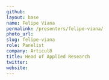 ```yaml
---
github:
layout: base
name: Felipe Viana
permalink: /presenters/felipe-viana/
photo_url:
slug: felipe-viana
role: Panelist
company: Articul8
title: Head of Applied Research
twitter:
website:
---
```

